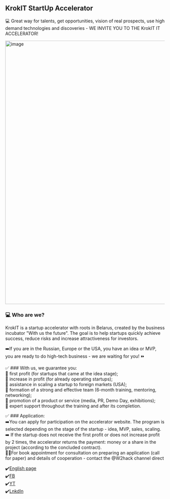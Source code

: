 ## KrokIT StartUp Accelerator

💻 Great way for talents, get opportunities, vision of real prospects, use high demand technologies and discoveries - WE INVITE YOU TO THE KrokIT IT ACCELERATOR!

<img width="1371" height="832" alt="image" src="https://github.com/user-attachments/assets/db4c53c6-eae0-48ae-9b8a-35b297ce201b" />


### 💻 Who are we? <br />
KrokIT is a startup accelerator with roots in Belarus, created by the business incubator "With us the future". The goal is to help startups quickly achieve success, reduce risks and increase attractiveness for investors. <br />
 
➡️If you are in the Russian, Europe or the USA, you have an idea or MVP, you are ready to do high-tech business - we are waiting for you! ⏩ <br />

✅ ###  With us, we guarantee you: <br />
🔼 first profit (for startups that came at the idea stage); <br />
🔼 increase in profit (for already operating startups); <br />
🔼 assistance in scaling a startup to foreign markets (USA); <br />
🔼 formation of a strong and effective team (6-month training, mentoring, networking); <br />
🔼 promotion of a product or service (media, PR, Demo Day, exhibitions); <br />
🔼 expert support throughout the training and after its completion. <br />

✅ ### Application:  <br />
➡️You can apply for participation on the accelerator website. The program is selected depending on the stage of the startup - idea, MVP, sales, scaling. <br />
➡️ If the startup does not receive the first profit or does not increase profit by 2 times, the accelerator returns the payment: money or a share in the project (according to the concluded contract). <br />
📢📢For book appointment for consultation on preparing an application (call for paper) and details of cooperation - contact the @W2hack channel direct <br />

✔️[English page](https://krokit.org/en/)  <br />
✔️[FB](https://www.facebook.com/startup.accelerator.minsk.belarus/)  <br />
✔️[YT](https://www.youtube.com/channel/UCqkNa86a80cupRo4S5VMIWg)  <br />
✔️[LnkdIn](https://www.linkedin.com/company/38166776/) <br />
